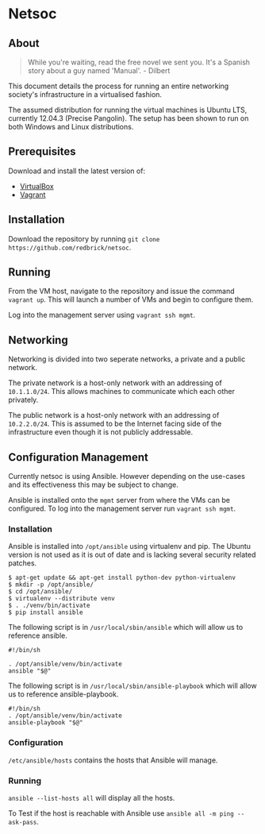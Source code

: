 Netsoc
================================

About
-------------------------

> While you're waiting, read the free novel we sent you. It's a Spanish story about a 
> guy named 'Manual'. - Dilbert

This document details the process for running an entire networking society's infrastructure in a virtualised fashion.

The assumed distribution for running the virtual machines is Ubuntu LTS, currently 12.04.3 (Precise Pangolin). The setup has been shown to run on both Windows and Linux distributions.


Prerequisites
-------------------------

Download and install the latest version of:

 * [VirtualBox](https://www.virtualbox.org/wiki/Downloads)
 * [Vagrant](http://downloads.vagrantup.com/tags/v1.3.3/)


Installation
-------------------------

Download the repository by running `git clone https://github.com/redbrick/netsoc`.


Running
-------------------------

From the VM host, navigate to the repository and issue the command `vagrant up`. This will launch a number of VMs and begin to configure them.

Log into the management server using `vagrant ssh mgmt`.


## Networking

Networking is divided into two seperate networks, a private and a public network.

The private network is a host-only network with an addressing of `10.1.1.0/24`. This allows machines to communicate which each other privately.

The public network is a host-only network with an addressing of `10.2.2.0/24`. This is assumed to be the Internet facing side of the infrastructure even though it is not publicly addressable.

## Configuration Management

Currently netsoc is using Ansible. However depending on the use-cases and its effectiveness this may be subject to change.

Ansible is installed onto the `mgmt` server from where the VMs can be configured. To log into the management server run `vagrant ssh mgmt`.

### Installation

Ansible is installed into `/opt/ansible` using virtualenv and pip. The Ubuntu version is not used as it is out of date and is lacking several security related patches.

    $ apt-get update && apt-get install python-dev python-virtualenv
    $ mkdir -p /opt/ansible/
    $ cd /opt/ansible/
    $ virtualenv --distribute venv
    $ . ./venv/bin/activate
    $ pip install ansible

The following script is in `/usr/local/sbin/ansible` which will allow us to reference ansible.

    #!/bin/sh
    
    . /opt/ansible/venv/bin/activate
    ansible "$@"

The following script is in `/usr/local/sbin/ansible-playbook` which will allow us to reference ansible-playbook.

    #!/bin/sh
    . /opt/ansible/venv/bin/activate
    ansible-playbook "$@"  

### Configuration

`/etc/ansible/hosts` contains the hosts that Ansible will manage.

### Running

`ansible --list-hosts all` will display all the hosts.

To Test if the host is reachable with Ansible use `ansible all -m ping --ask-pass`.
